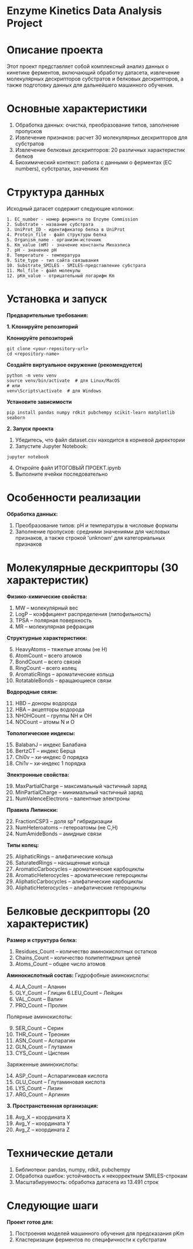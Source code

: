 # Enzyme Kinetics Data Analysis Project

# **Описание проекта**
Этот проект представляет собой комплексный анализ данных о кинетике ферментов, включающий обработку датасета, извлечение молекулярных дескрипторов субстратов и белковых дескрипторов, а также подготовку данных для дальнейшего машинного обучения.

# **Основные характеристики**
1. Обработка данных: очистка, преобразование типов, заполнение пропусков
2. Извлечение признаков: расчет 30 молекулярных дескрипторов для субстратов
3. Извлечение белковых дескрипторов: 20 различных характеристик белков
4. Биохимический контекст: работа с данными о ферментах (EC numbers), субстратах, значениях Km

# **Структура данных**
Исходный датасет содержит следующие колонки:
```
1. EC_number - номер фермента по Enzyme Commission
2. Substrate - название субстрата
3. UniProt_ID - идентификатор белка в UniProt
4. Protein_file - файл структуры белка
5. Organism_name - организм-источник
6. Km_value (mM) - значение константы Михаэлиса
7. pH - значение pH
8. Temperature - температура
9. Site_type - тип сайта связывания
10. Substrate_SMILES - SMILES-представление субстрата
11. Mol_file - файл молекулы
12. pKm_value - отрицательный логарифм Km
```

# **Установка и запуск**

**Предварительные требования:**

**1. Клонируйте репозиторий**

**Клонируйте репозиторий**
```
git clone <your-repository-url>
cd <repository-name>
```

**Создайте виртуальное окружение (рекомендуется)**
```
python -m venv venv
source venv/bin/activate  # для Linux/MacOS
# или
venv\Scripts\activate  # для Windows
```

**Установите зависимости**
```
pip install pandas numpy rdkit pubchempy scikit-learn matplotlib seaborn
```

**2. Запуск проекта**
1. Убедитесь, что файл dataset.csv находится в корневой директории
2. Запустите Jupyter Notebook:
```
jupyter notebook
```
4. Откройте файл ИТОГОВЫЙ ПРОЕКТ.ipynb
5. Выполните ячейки последовательно

# **Особенности реализации**

**Обработка данных:**
1. Преобразование типов: pH и температуры в числовые форматы
2. Заполнение пропусков: средними значениями для числовых признаков, а также строкой 'unknown' для категориальных признаков

# **Молекулярные дескрипторы (30 характеристик)**

**Физико-химические свойства:**

1. MW – молекулярный вес
2. LogP – коэффициент распределения (липофильность)
3. TPSA – полярная поверхность
4. MR – молекулярная рефракция

**Структурные характеристики:**

5. HeavyAtoms – тяжелые атомы (не H)
6. AtomCount – всего атомов
7. BondCount – всего связей
8. RingCount – всего колец
9. AromaticRings – ароматические кольца
10. RotatableBonds – вращающиеся связи

**Водородные связи:**

11. HBD – доноры водорода
12. HBA – акцепторы водорода
13. NHOHCount – группы NH и OH
14. NOCount – атомы N и O

**Топологические индексы:**

15. BalabanJ – индекс Балабана
16. BertzCT – индекс Берца
17. Chi0v – хи-индекс 0 порядка
18. Chi1v – хи-индекс 1 порядка

**Электронные свойства:**

19. MaxPartialCharge – максимальный частичный заряд
20. MinPartialCharge – минимальный частичный заряд
21. NumValenceElectrons – валентные электроны

**Правила Липински:**

22. FractionCSP3 – доля sp³ гибридизации
23. NumHeteroatoms – гетероатомы (не C,H)
24. NumAmideBonds – амидные связи

**Типы колец:**

25. AliphaticRings – алифатические кольца
26. SaturatedRings – насыщенные кольца
27. AromaticCarbocycles – ароматические карбоциклы
28. AromaticHeterocycles – ароматические гетероциклы
29. AliphaticCarbocycles – алифатические карбоциклы
30. AliphaticHeterocycles – алифатические гетероциклы

# **Белковые дескрипторы (20 характеристик)**

**Размер и структура белка:**

1. Residues_Count – количество аминокислотных остатков
2. Chains_Count – количество полипептидных цепей
3. Atoms_Count – общее число атомов

**Аминокислотный состав:**
Гидрофобные аминокислоты:

4. ALA_Count – Аланин
5. GLY_Count – Глицин
6.LEU_Count – Лейцин
7. VAL_Count – Валин
8. PRO_Count – Пролин

Полярные аминокислоты:

9. SER_Count – Серин
10. THR_Count – Треонин
11. ASN_Count – Аспарагин
12. GLN_Count – Глутамин
13. CYS_Count – Цистеин

Заряженные аминокислоты:

14. ASP_Count – Аспарагиновая кислота
15. GLU_Count – Глутаминовая кислота
16. LYS_Count – Лизин
17. ARG_Count – Аргинин

**3. Пространственная организация:**

18. Avg_X – координата X
19. Avg_Y – координата Y
20. Avg_Z – координата Z

# **Технические детали**
1. Библиотеки: pandas, numpy, rdkit, pubchempy
2. Обработка ошибок: устойчивость к некорректным SMILES-строкам
3. Масштабируемость: обработка датасета из 13.491 строк

# **Следующие шаги**
**Проект готов для:**
1. Построения моделей машинного обучения для предсказания pKm
2. Кластеризации ферментов по специфичности к субстратам
